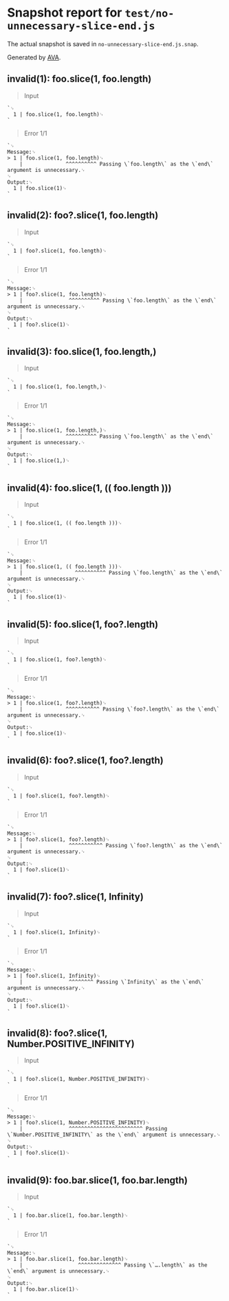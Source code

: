 # Snapshot report for `test/no-unnecessary-slice-end.js`

The actual snapshot is saved in `no-unnecessary-slice-end.js.snap`.

Generated by [AVA](https://avajs.dev).

## invalid(1): foo.slice(1, foo.length)

> Input

    `␊
      1 | foo.slice(1, foo.length)␊
    `

> Error 1/1

    `␊
    Message:␊
    > 1 | foo.slice(1, foo.length)␊
        |              ^^^^^^^^^^ Passing \`foo.length\` as the \`end\` argument is unnecessary.␊
    ␊
    Output:␊
      1 | foo.slice(1)␊
    `

## invalid(2): foo?.slice(1, foo.length)

> Input

    `␊
      1 | foo?.slice(1, foo.length)␊
    `

> Error 1/1

    `␊
    Message:␊
    > 1 | foo?.slice(1, foo.length)␊
        |               ^^^^^^^^^^ Passing \`foo.length\` as the \`end\` argument is unnecessary.␊
    ␊
    Output:␊
      1 | foo?.slice(1)␊
    `

## invalid(3): foo.slice(1, foo.length,)

> Input

    `␊
      1 | foo.slice(1, foo.length,)␊
    `

> Error 1/1

    `␊
    Message:␊
    > 1 | foo.slice(1, foo.length,)␊
        |              ^^^^^^^^^^ Passing \`foo.length\` as the \`end\` argument is unnecessary.␊
    ␊
    Output:␊
      1 | foo.slice(1,)␊
    `

## invalid(4): foo.slice(1, (( foo.length )))

> Input

    `␊
      1 | foo.slice(1, (( foo.length )))␊
    `

> Error 1/1

    `␊
    Message:␊
    > 1 | foo.slice(1, (( foo.length )))␊
        |                 ^^^^^^^^^^ Passing \`foo.length\` as the \`end\` argument is unnecessary.␊
    ␊
    Output:␊
      1 | foo.slice(1)␊
    `

## invalid(5): foo.slice(1, foo?.length)

> Input

    `␊
      1 | foo.slice(1, foo?.length)␊
    `

> Error 1/1

    `␊
    Message:␊
    > 1 | foo.slice(1, foo?.length)␊
        |              ^^^^^^^^^^^ Passing \`foo?.length\` as the \`end\` argument is unnecessary.␊
    ␊
    Output:␊
      1 | foo.slice(1)␊
    `

## invalid(6): foo?.slice(1, foo?.length)

> Input

    `␊
      1 | foo?.slice(1, foo?.length)␊
    `

> Error 1/1

    `␊
    Message:␊
    > 1 | foo?.slice(1, foo?.length)␊
        |               ^^^^^^^^^^^ Passing \`foo?.length\` as the \`end\` argument is unnecessary.␊
    ␊
    Output:␊
      1 | foo?.slice(1)␊
    `

## invalid(7): foo?.slice(1, Infinity)

> Input

    `␊
      1 | foo?.slice(1, Infinity)␊
    `

> Error 1/1

    `␊
    Message:␊
    > 1 | foo?.slice(1, Infinity)␊
        |               ^^^^^^^^ Passing \`Infinity\` as the \`end\` argument is unnecessary.␊
    ␊
    Output:␊
      1 | foo?.slice(1)␊
    `

## invalid(8): foo?.slice(1, Number.POSITIVE_INFINITY)

> Input

    `␊
      1 | foo?.slice(1, Number.POSITIVE_INFINITY)␊
    `

> Error 1/1

    `␊
    Message:␊
    > 1 | foo?.slice(1, Number.POSITIVE_INFINITY)␊
        |               ^^^^^^^^^^^^^^^^^^^^^^^^ Passing \`Number.POSITIVE_INFINITY\` as the \`end\` argument is unnecessary.␊
    ␊
    Output:␊
      1 | foo?.slice(1)␊
    `

## invalid(9): foo.bar.slice(1, foo.bar.length)

> Input

    `␊
      1 | foo.bar.slice(1, foo.bar.length)␊
    `

> Error 1/1

    `␊
    Message:␊
    > 1 | foo.bar.slice(1, foo.bar.length)␊
        |                  ^^^^^^^^^^^^^^ Passing \`….length\` as the \`end\` argument is unnecessary.␊
    ␊
    Output:␊
      1 | foo.bar.slice(1)␊
    `
